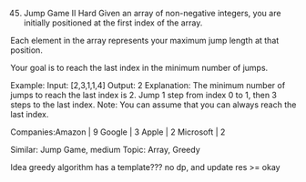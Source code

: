 45. Jump Game II
Hard
Given an array of non-negative integers, you are initially positioned at the first index of the array.

Each element in the array represents your maximum jump length at that position.

Your goal is to reach the last index in the minimum number of jumps.

Example:
Input: [2,3,1,1,4]
Output: 2
Explanation: The minimum number of jumps to reach the last index is 2.
    Jump 1 step from index 0 to 1, then 3 steps to the last index.
Note:
You can assume that you can always reach the last index.

Companies:Amazon | 9 Google | 3 Apple | 2 Microsoft | 2 

Similar: 
Jump Game, medium
Topic: Array, Greedy

Idea greedy algorithm has a template??? no 
dp, and update  res >= okay
